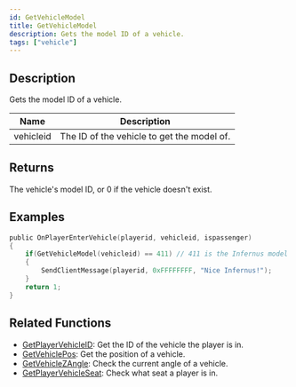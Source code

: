 ```yaml
---
id: GetVehicleModel
title: GetVehicleModel
description: Gets the model ID of a vehicle.
tags: ["vehicle"]
---
```


## Description

Gets the model ID of a vehicle.

| Name      | Description                                |
| --------- | ------------------------------------------ |
| vehicleid | The ID of the vehicle to get the model of. |

## Returns

The vehicle's model ID, or 0 if the vehicle doesn't exist.

## Examples

```c
public OnPlayerEnterVehicle(playerid, vehicleid, ispassenger)
{
    if(GetVehicleModel(vehicleid) == 411) // 411 is the Infernus model
    {
        SendClientMessage(playerid, 0xFFFFFFFF, "Nice Infernus!");
    }
    return 1;
}
```

## Related Functions

- [GetPlayerVehicleID](GetPlayerVehicleID.md): Get the ID of the vehicle the player is in.
- [GetVehiclePos](GetVehiclePos.md): Get the position of a vehicle.
- [GetVehicleZAngle](GetVehicleZAngle.md): Check the current angle of a vehicle.
- [GetPlayerVehicleSeat](GetPlayerVehicleSeat.md): Check what seat a player is in.
